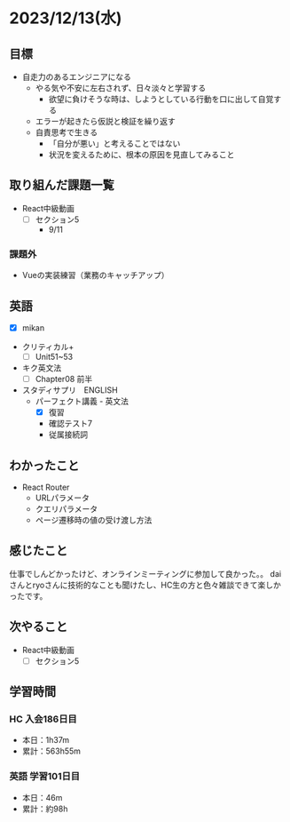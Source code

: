 # 2023/12/13(水)

## 目標

- 自走力のあるエンジニアになる
  - やる気や不安に左右されず、日々淡々と学習する
    - 欲望に負けそうな時は、しようとしている行動を口に出して自覚する
  - エラーが起きたら仮説と検証を繰り返す
  - 自責思考で生きる
    - 「自分が悪い」と考えることではない
    - 状況を変えるために、根本の原因を見直してみること

## 取り組んだ課題一覧

- React中級動画
  - [ ] セクション5
    - 9/11

### 課題外

- Vueの実装練習（業務のキャッチアップ）

## 英語

- [x] mikan
- クリティカル+
  - [ ] Unit51~53

- キク英文法
  - [ ] Chapter08 前半

- スタディサプリ　ENGLISH
  - パーフェクト講義 - 英文法
    - [x] 復習
    - 確認テスト7
    - 従属接続詞

## わかったこと

- React Router
  - URLパラメータ
  - クエリパラメータ
  - ページ遷移時の値の受け渡し方法

## 感じたこと

仕事でしんどかったけど、オンラインミーティングに参加して良かった。。
daiさんとryoさんに技術的なことも聞けたし、HC生の方と色々雑談できて楽しかったです。

## 次やること

- React中級動画
  - [ ] セクション5

## 学習時間

### HC 入会186日目

- 本日：1h37m
- 累計：563h55m

### 英語 学習101日目

- 本日：46m
- 累計：約98h
